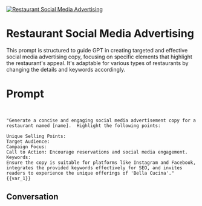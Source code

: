 
[![ Restaurant Social Media Advertising](https://flow-prompt-covers.s3.us-west-1.amazonaws.com/icon/Lofi/i10.png)]()
#  Restaurant Social Media Advertising 
This prompt is structured to guide GPT in creating targeted and effective social media advertising copy, focusing on specific elements that highlight the restaurant's appeal. It's adaptable for various types of restaurants by changing the details and keywords accordingly.

# Prompt

```


"Generate a concise and engaging social media advertisement copy for a restaurant named [name].  Highlight the following points:

Unique Selling Points: 
Target Audience: 
Campaign Focus: 
Call to Action: Encourage reservations and social media engagement.
Keywords: 
Ensure the copy is suitable for platforms like Instagram and Facebook, integrates the provided keywords effectively for SEO, and invites readers to experience the unique offerings of 'Bella Cucina'."  {{var_1}}
```

## Conversation




